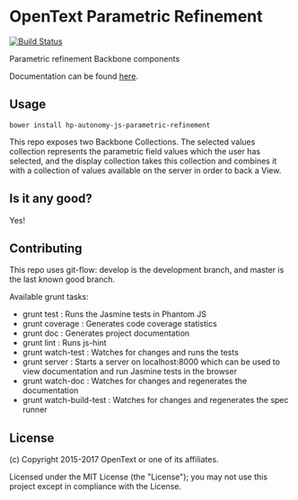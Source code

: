 # OpenText Parametric Refinement

[![Build Status](https://travis-ci.org/microfocus-idol/js-parametric-refinement.svg?branch=master)](https://travis-ci.org/microfocus-idol/js-parametric-refinement)

Parametric refinement Backbone components

Documentation can be found [here](http://microfocus-idol.github.io/js-parametric-refinement).

## Usage
    bower install hp-autonomy-js-parametric-refinement

This repo exposes two Backbone Collections. The selected values collection represents the parametric field values which
the user has selected, and the display collection takes this collection and combines it with a collection of values
available on the server in order to back a View.

## Is it any good?
Yes!

## Contributing
This repo uses git-flow: develop is the development branch, and master is the last known good branch.

Available grunt tasks:
* grunt test : Runs the Jasmine tests in Phantom JS
* grunt coverage : Generates code coverage statistics
* grunt doc : Generates project documentation
* grunt lint : Runs js-hint
* grunt watch-test : Watches for changes and runs the tests
* grunt server : Starts a server on localhost:8000 which can be used to view documentation and run Jasmine tests in the browser
* grunt watch-doc : Watches for changes and regenerates the documentation
* grunt watch-build-test : Watches for changes and regenerates the spec runner

## License

(c) Copyright 2015-2017 OpenText or one of its affiliates.

Licensed under the MIT License (the "License"); you may not use this project except in compliance with the License.
